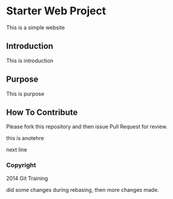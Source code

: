 # Starter Web Project

This is a simple website

## Introduction

This is introduction

## Purpose

This is purpose

## How To Contribute
Please fork this repository and then issue Pull Request for review.

this is anotehre

next line

### Copyright

2014 Git Training

did some changes during rebasing, then more changes made.
